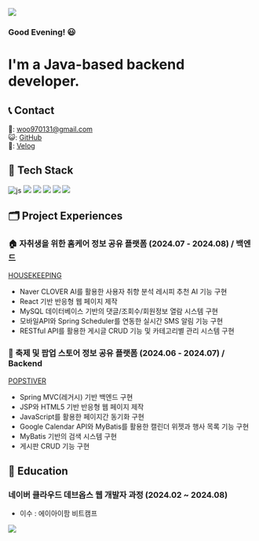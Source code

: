 <img src="https://capsule-render.vercel.app/api?type=Slice&color=auto&fontAlign=65&fontAlignY=35&height=150&section=header&text=Run%20Melos,%20RUN!&fontSize=55&rotate=10&animation=twinkling" />

### Good Evening! :smiley:
# I'm a Java-based backend developer.

## 📞 Contact
:email:: woo970131@gmail.com  
:smiley_cat:: [GitHub](https://github.com/dazai1936/dazai1936)  
:green_book:: [Velog](https://velog.io/@runmelos)

## :notebook_with_decorative_cover: Tech Stack

![js](https://img.shields.io/badge/Java-ED8B00?style=for-the-badge&logo=openjdk&logoColor=white)
<img src="https://img.shields.io/badge/Spring-6DB33F?style=flat-square&logo=Spring&logoColor=white"/>
<img src="https://img.shields.io/badge/Spring%20Boot-6DB33F?style=flat-square&logo=Spring%20Boot&logoColor=black&height=500"/>
<img src="https://img.shields.io/badge/MySQL-4479A1?style=flat-square&logo=mysql&logoColor=white"/>
<img src="https://img.shields.io/badge/javascript-F7DF1E?style=flat-square&logo=javascript&logoColor=white"/>
<img src="https://img.shields.io/badge/Naver%20Cloud-03C75A?style=flat-square&logo=Naver&logoColor=white"/>


## 🗂️ Project Experiences
### 🏠 자취생을 위한 홈케어 정보 공유 플랫폼 (2024.07 - 2024.08) / 백엔드
[HOUSEKEEPING](https://github.com/dazai1936/HOUSEKEEPING_BACKEND)

- Naver CLOVER AI를 활용한 사용자 취향 분석 레시피 추천 AI 기능 구현
- React 기반 반응형 웹 페이지 제작
- MySQL 데이터베이스 기반의 댓글/조회수/회원정보 열람 시스템 구현
- 모바일API와 Spring Scheduler를 연동한 실시간 SMS 알림 기능 구현
- RESTful API를 활용한 게시글 CRUD 기능 및 카테고리별 관리 시스템 구현

### 🎇 축제 및 팝업 스토어 정보 공유 플랫폼 (2024.06 - 2024.07) / Backend
[POPSTIVER](https://github.com/dazai1936/POPSTIVER_GRADLE_MVC)

- Spring MVC(레거시) 기반 백엔드 구현
- JSP와 HTML5 기반 반응형 웹 페이지 제작
- JavaScript를 활용한 페이지간 동기화 구현
- Google Calendar API와 MyBatis를 활용한 캘린더 위젯과 행사 목록 기능 구현
- MyBatis 기반의 검색 시스템 구현
- 게시판 CRUD 기능 구현

## :wrench: Education
### 네이버 클라우드 데브옵스 웹 개발자 과정 (2024.02 ~ 2024.08)  
- 이수 : 에이아이팜 비트캠프


<img src="https://capsule-render.vercel.app/api?type=Slice&color=auto&section=footer" />

<!--
**dazai1936/dazai1936** is a ✨ _special_ ✨ repository because its `README.md` (this file) appears on your GitHub profile.

Here are some ideas to get you started:

- 🔭 I’m currently working on ...
- 🌱 I’m currently learning ...
- 👯 I’m looking to collaborate on ...
- 🤔 I’m looking for help with ...
- 💬 Ask me about ...
- 📫 How to reach me: ...
- 😄 Pronouns: ...
- ⚡ Fun fact: ...
-->
